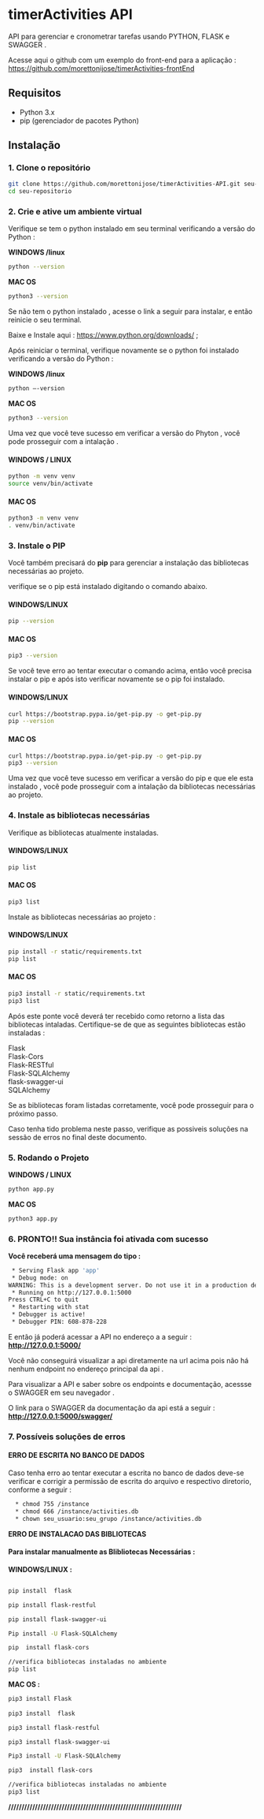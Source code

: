 # timerActivities API
API  para gerenciar e cronometrar  tarefas usando PYTHON, FLASK e SWAGGER .

Acesse aqui  o github com um exemplo do front-end para a aplicação : https://github.com/morettonijose/timerActivities-frontEnd
 
## Requisitos

- Python 3.x
- pip (gerenciador de pacotes Python)

## Instalação


### 1. Clone o repositório

```bash
git clone https://github.com/morettonijose/timerActivities-API.git seu-repositorio
cd seu-repositorio
```



### 2.  Crie e ative um ambiente virtual



Verifique se tem o python instalado em seu terminal verificando a versão do Python   : 

**WINDOWS /linux**
```bash
python --version
```

**MAC OS**
```bash
python3 --version
```

 Se não tem o python instalado , acesse o link a seguir para instalar, e então reinicie o seu terminal.

Baixe e Instale aqui : https://www.python.org/downloads/ ; 

Após reiniciar o terminal, verifique novamente se  o python foi instalado verificando a versão do Python   : 

**WINDOWS /linux**
```bash
python —-version
```

**MAC OS**
```bash
python3 --version
```


Uma vez que você teve sucesso em verificar a versão do Phyton , você pode prosseguir com a intalação . 


#### WINDOWS / LINUX 
```bash
python -m venv venv
source venv/bin/activate
```


#### MAC OS
```bash
python3 -m venv venv
. venv/bin/activate
```






### 3.   Instale o PIP

Você também precisará do **pip** para gerenciar a instalação das bibliotecas necessárias ao projeto. 

verifique se o pip está instalado digitando o comando abaixo. 

#### WINDOWS/LINUX  
```bash
pip --version
```

#### MAC OS 
```bash
pip3 --version
```

Se você teve erro ao tentar executar o comando acima, então você precisa instalar o pip e após isto verificar novamente se o pip foi instalado.

#### WINDOWS/LINUX  
```bash
curl https://bootstrap.pypa.io/get-pip.py -o get-pip.py
pip --version
```

#### MAC OS 
```bash
curl https://bootstrap.pypa.io/get-pip.py -o get-pip.py
pip3 --version
```

Uma vez que você teve sucesso em verificar a versão do pip e que ele esta instalado , você pode prosseguir com a intalação da bibliotecas necessárias ao projeto. 






### 4.   Instale as bibliotecas necessárias

Verifique as bibliotecas atualmente instaladas.

#### WINDOWS/LINUX  
```bash
pip list
```

#### MAC OS 
```bash
pip3 list
```

Instale as bibliotecas necessárias ao projeto : 

#### WINDOWS/LINUX  
```bash
pip install -r static/requirements.txt
pip list
```


#### MAC OS  
```bash
pip3 install -r static/requirements.txt
pip3 list
```

Após este ponte você deverá ter recebido como retorno  a lista das bibliotecas intaladas. 
Certifique-se de que as seguintes bibliotecas estão instaladas : 

Flask            
Flask-Cors       
Flask-RESTful     
Flask-SQLAlchemy  
flask-swagger-ui  
SQLAlchemy        


Se as bibliotecas foram listadas corretamente, você pode prosseguir para o próximo passo. 

Caso tenha tido problema neste passo, verifique as possiveis soluções na sessão de erros no final deste documento. 



### 5. Rodando o Projeto

**WINDOWS / LINUX**
```bash
python app.py
```

**MAC OS**
```bash
python3 app.py
```


### 6. PRONTO!! Sua instância foi ativada com sucesso

**Você receberá uma mensagem do tipo :**
```bash
 * Serving Flask app 'app'
 * Debug mode: on
WARNING: This is a development server. Do not use it in a production deployment. Use a production WSGI server instead.
 * Running on http://127.0.0.1:5000
Press CTRL+C to quit
 * Restarting with stat
 * Debugger is active!
 * Debugger PIN: 608-878-228
```

E então já  poderá acessar a API no endereço a a seguir  : **http://127.0.0.1:5000/**  

Você não conseguirá visualizar a api diretamente na url acima pois não há nenhum endpoint no endereço principal da api .

Para visualizar a API e saber sobre os endpoints e  documentação, acessse o SWAGGER em seu navegador .

O link para o SWAGGER da documentação da api está a seguir  : **http://127.0.0.1:5000/swagger/**





### 7. Possíveis soluções de erros


#### **ERRO DE ESCRITA NO BANCO DE DADOS**

Caso tenha erro ao tentar executar a escrita no banco de dados deve-se verificar e corrigir a permissão de escrita do arquivo e respectivo diretorio, conforme a seguir :  

```bash
  * chmod 755 /instance
  * chmod 666 /instance/activities.db
  * chown seu_usuario:seu_grupo /instance/activities.db
```

 

**ERRO DE INSTALACAO DAS BIBLIOTECAS**

####  **Para instalar manualmente as Blibliotecas  Necessárias :**


**WINDOWS/LINUX :**
```bash

pip install  flask

pip install flask-restful

pip install flask-swagger-ui

Pip install -U Flask-SQLAlchemy

pip  install flask-cors

//verifica bibliotecas instaladas no ambiente
pip list
```



 
**MAC OS :**

```bash
pip3 install Flask
  
pip3 install  flask

pip3 install flask-restful

pip3 install flask-swagger-ui

Pip3 install -U Flask-SQLAlchemy

pip3  install flask-cors

//verifica bibliotecas instaladas no ambiente
pip3 list
```
 
**/////////////////////////////////////////////////////////////////**



